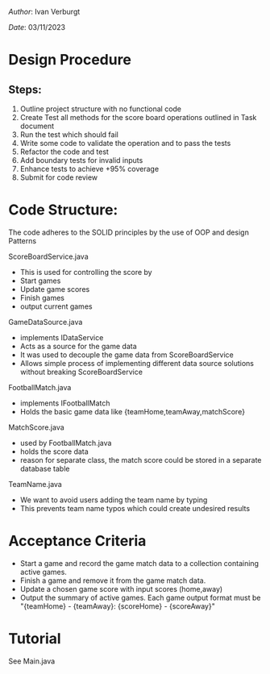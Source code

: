 _Author_: Ivan Verburgt

_Date_: 03/11/2023

# Design Procedure
## Steps:
1. Outline project structure with no functional code
2. Create Test all methods for the score board operations outlined in Task document
3. Run the test which should fail
4. Write some code to validate the operation and to pass the tests
5. Refactor the code and test
6. Add boundary tests for invalid inputs
7. Enhance tests to achieve +95% coverage
8. Submit for code review

# Code Structure:
The code adheres to the SOLID principles by the use of OOP and design Patterns

ScoreBoardService.java
- This is used for controlling the score by
- Start games
- Update game scores
- Finish games
- output current games

GameDataSource.java
- implements IDataService
- Acts as a source for the game data
- It was used to decouple the game data from ScoreBoardService
- Allows simple process of implementing different data source solutions without breaking ScoreBoardService

FootballMatch.java
- implements IFootballMatch
- Holds the basic game data like {teamHome,teamAway,matchScore}

MatchScore.java
- used by FootballMatch.java
- holds the score data
- reason for separate class, the match score could be stored in a separate database table

TeamName.java
- We want to avoid users adding the team name by typing
- This prevents team name typos which could create undesired results

# Acceptance Criteria
- Start a game and record the game match data to a collection containing active games.
- Finish a game and remove it from the game match data.
- Update a chosen game score with input scores (home,away)
- Output the summary of active games. Each game output format must be "{teamHome} - {teamAway}: {scoreHome} - {scoreAway}"

# Tutorial
See Main.java

